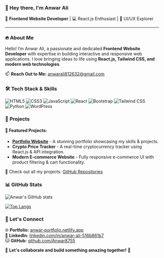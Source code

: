 ### 👋 Hey there, I'm **Anwar Ali**  
🚀 **Frontend Website Developer** | 💻 React.js Enthusiast | 🎨 UI/UX Explorer  

---

### 🔥 **About Me**
Hello! I’m Anwar Ali, a passionate and dedicated **Frontend Website Developer** with expertise in building interactive and responsive web applications. I love bringing ideas to life using **React.js, Tailwind CSS, and modern web technologies**.

📫 **Reach Out to Me:** anwarali812632@gmail.com

### 🛠️ **Tech Stack & Skills**

![HTML5](https://img.shields.io/badge/HTML5-E34F26?style=for-the-badge&logo=html5&logoColor=white)
![CSS3](https://img.shields.io/badge/CSS3-1572B6?style=for-the-badge&logo=css3&logoColor=white)
![JavaScript](https://img.shields.io/badge/JavaScript-F7DF1E?style=for-the-badge&logo=javascript&logoColor=black)
![React](https://img.shields.io/badge/React-61DAFB?style=for-the-badge&logo=react&logoColor=black)
![Bootstrap](https://img.shields.io/badge/Bootstrap-7952B3?style=for-the-badge&logo=bootstrap&logoColor=white)
![Tailwind CSS](https://img.shields.io/badge/Tailwind_CSS-38B2AC?style=for-the-badge&logo=tailwind-css&logoColor=white)
![Python](https://img.shields.io/badge/Python-3776AB?style=for-the-badge&logo=python&logoColor=white)
![WordPress](https://img.shields.io/badge/WordPress-21759B?style=for-the-badge&logo=wordpress&logoColor=white)

### 🚀 **Projects**
#### 🌟 Featured Projects:
- **[Portfolio Website](https://anwar-portfolio.netlify.app/)** - A stunning portfolio showcasing my skills & projects.
- **Crypto Price Tracker** - A real-time cryptocurrency tracker using React.js & API integration.
- **Modern E-commerce Website** - Fully responsive e-commerce UI with product filtering & cart functionality.

🔗 Check out all my projects: [GitHub Repositories](https://github.com/Anwar8755)

### 📊 **GitHub Stats**
![Anwar's GitHub stats](https://github-readme-stats.vercel.app/api?username=Anwar8755&show_icons=true&theme=react&hide_border=true)

[![Top Langs](https://github-readme-stats.vercel.app/api/top-langs/?username=Anwar8755&layout=compact&theme=react)](https://github.com/Anwar8755)

### 📢 **Let's Connect**
🌐 **Portfolio:** [anwar-portfolio.netlify.app](https://anwar-portfolio.netlify.app)  
💼 **LinkedIn:** [linkedin.com/in/anwar-ali-516b861b7](http://linkedin.com/in/anwar-ali-516b861b7)  
🐱 **GitHub:** [github.com/Anwar8755](https://github.com/Anwar8755)  

💬 **Let's collaborate and build something amazing together!** 🚀
